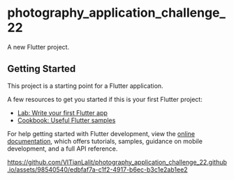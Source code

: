 # photography_application_challenge_22

A new Flutter project.

## Getting Started

This project is a starting point for a Flutter application.

A few resources to get you started if this is your first Flutter project:

- [Lab: Write your first Flutter app](https://docs.flutter.dev/get-started/codelab)
- [Cookbook: Useful Flutter samples](https://docs.flutter.dev/cookbook)

For help getting started with Flutter development, view the
[online documentation](https://docs.flutter.dev/), which offers tutorials,
samples, guidance on mobile development, and a full API reference.




https://github.com/VITianLalit/photography_application_challenge_22.github.io/assets/98540540/edbfaf7a-c1f2-4917-b6ec-b3c1e2ab1ee2


